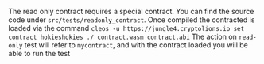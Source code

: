 The read only contract requires a special contract. You can find the source code under `src/tests/readonly_contract`. 
Once compiled the contracted is loaded via the command `cleos -u https://jungle4.cryptolions.io set contract hokieshokies ./ contract.wasm contract.abi`
The action on `read-only` test will refer to `mycontract`, and with the contract loaded you will be able to run the test